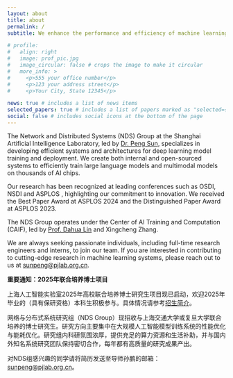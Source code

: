 ```yaml
---
layout: about
title: about
permalink: /
subtitle: We enhance the performance and efficiency of machine learning systems!

# profile:
#   align: right
#   image: prof_pic.jpg
#   image_circular: false # crops the image to make it circular
#   more_info: >
#     <p>555 your office number</p>
#     <p>123 your address street</p>
#     <p>Your City, State 12345</p>

news: true # includes a list of news items
selected_papers: true # includes a list of papers marked as "selected={true}"
social: false # includes social icons at the bottom of the page
---
```



The Network and Distributed Systems (NDS) Group at the Shanghai Artificial Intelligence Laboratory, led by [Dr. Peng Sun](https://scholar.google.com.hk/citations?user=NXDhhAoAAAAJ&hl=en), specializes in developing efficient systems and architectures for deep learning model training and deployment. We create both internal and open-sourced systems to efficiently train large language models and multimodal models on thousands of AI chips.

Our research has been recognized at leading conferences such as OSDI, NSDI and ASPLOS , highlighting our commitment to innovation. We received the Best Paper Award at ASPLOS 2024 and the Distinguished Paper Award at ASPLOS 2023.

The NDS Group operates under the Center of AI Training and Computation (CAIF), led by [Prof. Dahua Lin](http://dahua.site/) and Xingcheng Zhang.

We are always seeking passionate individuals, including full-time research engineers and interns, to join our team. If you are interested in contributing to cutting-edge research in machine learning systems, please reach out to us at [sunpeng@pjlab.org.cn](mailto:sunpeng@pjlab.org.cn).


**重要通知：2025年联合培养博士项目**

上海人工智能实验室2025年高校联合培养博士研究生项目现已启动，欢迎2025年毕业的（具有保研资格）本科生积极参与。具体情况请参考[招生简介](https://www.shlab.org.cn/enrollment#channel_599)。

网络与分布式系统研究组（NDS Group）现招收与上海交通大学或复旦大学联合培养的博士研究生。研究方向主要集中在大规模人工智能模型训练系统的性能优化与能耗优化。研究组内科研氛围浓厚，提供充足的算力资源和生活补助，并与国内外知名系统研究团队保持密切合作，每年都有高质量的研究成果产出。

对NDS组感兴趣的同学请将简历发送至导师孙鹏的邮箱：sunpeng@pjlab.org.cn。



